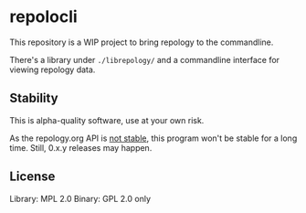 # repolocli

This repository is a WIP project to bring repology to the commandline.

There's a library under `./librepology/` and a commandline interface for
viewing repology data.


## Stability

This is alpha-quality software, use at your own risk.


As the repology.org API is [not stable](https://repology.org/api), this program
won't be stable for a long time.
Still, 0.x.y releases may happen.

## License

Library: MPL 2.0
Binary: GPL 2.0 only
